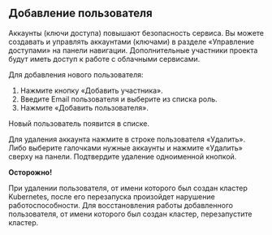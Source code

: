 ## Добавление пользователя

Аккаунты (ключи доступа) повышают безопасность сервиса. Вы можете создавать и управлять аккаунтами (ключами) в разделе «Управление доступами» на панели навигации. Дополнительные участники проекта будут иметь доступ к работе с облачными сервисами.

Для добавления нового пользователя:

1. Нажмите кнопку «Добавить участника».
2. Введите Email пользователя и выберите из списка роль.
3. Нажмите «Добавить пользователя».

Новый пользователь появится в списке.

Для удаления аккаунта нажмите в строке пользователя «Удалить». Либо выберите галочками нужные аккаунты и нажмите «Удалить» сверху на панели. Подтвердите удаление одноименной кнопкой.

<warn>

**Осторожно!**

При удалении пользователя, от имени которого был создан кластер Kubernetes, после его перезапуска произойдет нарушение работоспособности. Для восстановления работы добавленного пользователя, от имени которого был создан кластер, перезапустите кластер.

</warn>

